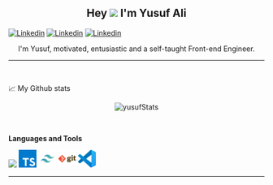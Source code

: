 <h2 align="center">Hey <img src="https://media.giphy.com/media/hvRJCLFzcasrR4ia7z/giphy.gif" width="25px"> I'm Yusuf Ali</h2>

[![Linkedin](https://img.shields.io/badge/-LinkedIn-blue??style=social&logo=linkedin)](https://www.linkedin.com/in/yusuf-ali-501047184/)
[![Linkedin](https://img.shields.io/badge/-twitter-white??style=social&logo=twitter)](https://twitter.com/yusufali_19)
[![Linkedin](https://img.shields.io/badge/-instagram-purple??style=social&logo=instagram)](https://www.instagram.com/yusufali.19/?hl=en)


<p align="center">
    I'm Yusuf, motivated, entusiastic and a self-taught Front-end Engineer.
</p>

***

 <br>

📈 My Github stats <br />
<p align="center">
  <img src="https://github-readme-stats.vercel.app/api?username=yusufali19&count_private=true&show_icons=true&theme=radical" alt="yusufStats" />  
</p>


<br>

**Languages and Tools**

<code><img height="35rem" src="https://cdn4.iconfinder.com/data/icons/logos-3/600/React.js_logo-512.png" /></code>
<code><img height="35rem" src="https://raw.githubusercontent.com/github/explore/80688e429a7d4ef2fca1e82350fe8e3517d3494d/topics/typescript/typescript.png"></code>
<code><img height="35rem" src="https://raw.githubusercontent.com/github/explore/80688e429a7d4ef2fca1e82350fe8e3517d3494d/topics/tailwind/tailwind.png"></code>
<code><img height="35rem" src="https://raw.githubusercontent.com/github/explore/80688e429a7d4ef2fca1e82350fe8e3517d3494d/topics/git/git.png"></code>
<code><img alt="Visual Studio Code" height="35rem" src="https://raw.githubusercontent.com/github/explore/80688e429a7d4ef2fca1e82350fe8e3517d3494d/topics/visual-studio-code/visual-studio-code.png" /></code>

***

<br />
